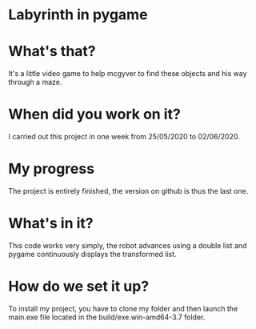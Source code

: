 # Labyrinth in pygame
# What's that?
It's a little video game to help mcgyver to find these objects and his way through a maze.

# When did you work on it?
I carried out this project in one week from 25/05/2020 to 02/06/2020.

# My progress
The project is entirely finished, the version on github is thus the last one.

# What's in it?
This code works very simply, the robot advances using a double list and pygame continuously displays the transformed list.

# How do we set it up? 
To install my project, you have to clone my folder and then launch the main.exe file located in the build/exe.win-amd64-3.7 folder.